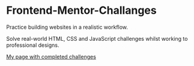 # Frontend-Mentor-Challanges
<p>Practice building websites in a realistic workflow.</p>
<p>Solve real-world HTML, CSS and JavaScript challenges whilst working to professional designs.</p>
<p><a target="_blank" href="https://frontend-mentor-challanges-five.vercel.app/">My page with completed challenges</a></p>
